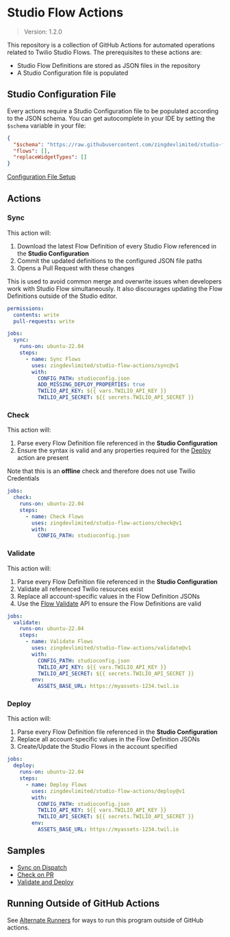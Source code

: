 # Studio Flow Actions

> Version: 1.2.0

This repository is a collection of GitHub Actions for automated operations related to Twilio Studio Flows.
The prerequisites to these actions are:

- Studio Flow Definitions are stored as JSON files in the repository
- A Studio Configuration file is populated

## Studio Configuration File

Every actions require a Studio Configuration file to be populated according to the JSON schema.
You can get autocomplete in your IDE by setting the `$schema` variable in your file:

```json
{
  "$schema": "https://raw.githubusercontent.com/zingdevlimited/studio-flow-actions/v1/config-schema.json",
  "flows": [],
  "replaceWidgetTypes": []
}
```

[Configuration File Setup](docs/configuration-file.md)

## Actions

### Sync

This action will:

1. Download the latest Flow Definition of every Studio Flow referenced in the **Studio Configuration**
2. Commit the updated definitions to the configured JSON file paths
3. Opens a Pull Request with these changes

This is used to avoid common merge and overwrite issues when developers work with Studio Flow simultaneously.
It also discourages updating the Flow Definitions outside of the Studio editor.

```yaml
permissions:
  contents: write
  pull-requests: write

jobs:
  sync:
    runs-on: ubuntu-22.04
    steps:
      - name: Sync Flows
        uses: zingdevlimited/studio-flow-actions/sync@v1
        with:
          CONFIG_PATH: studioconfig.json
          ADD_MISSING_DEPLOY_PROPERTIES: true
          TWILIO_API_KEY: ${{ vars.TWILIO_API_KEY }}
          TWILIO_API_SECRET: ${{ secrets.TWILIO_API_SECRET }}
```

### Check

This action will:

1. Parse every Flow Definition file referenced in the **Studio Configuration**
2. Ensure the syntax is valid and any properties required for the [Deploy](#deploy) action are present

Note that this is an **offline** check and therefore does not use Twilio Credentials

```yaml
jobs:
  check:
    runs-on: ubuntu-22.04
    steps:
      - name: Check Flows
        uses: zingdevlimited/studio-flow-actions/check@v1
        with:
          CONFIG_PATH: studioconfig.json
```

### Validate

This action will:

1. Parse every Flow Definition file referenced in the **Studio Configuration**
2. Validate all referenced Twilio resources exist
3. Replace all account-specific values in the Flow Definition JSONs
4. Use the [Flow Validate](https://www.twilio.com/docs/studio/rest-api/v2/flow-validate) API to ensure the Flow Definitions are valid

```yaml
jobs:
  validate:
    runs-on: ubuntu-22.04
    steps:
      - name: Validate Flows
        uses: zingdevlimited/studio-flow-actions/validate@v1
        with:
          CONFIG_PATH: studioconfig.json
          TWILIO_API_KEY: ${{ vars.TWILIO_API_KEY }}
          TWILIO_API_SECRET: ${{ secrets.TWILIO_API_SECRET }}
        env:
          ASSETS_BASE_URL: https://myassets-1234.twil.io
```

### Deploy

This action will:

1. Parse every Flow Definition file referenced in the **Studio Configuration**
2. Replace all account-specific values in the Flow Definition JSONs
3. Create/Update the Studio Flows in the account specified

```yaml
jobs:
  deploy:
    runs-on: ubuntu-22.04
    steps:
      - name: Deploy Flows
        uses: zingdevlimited/studio-flow-actions/deploy@v1
        with:
          CONFIG_PATH: studioconfig.json
          TWILIO_API_KEY: ${{ vars.TWILIO_API_KEY }}
          TWILIO_API_SECRET: ${{ secrets.TWILIO_API_SECRET }}
        env:
          ASSETS_BASE_URL: https://myassets-1234.twil.io
```

## Samples

- [Sync on Dispatch](samples/sync-on-dispatch.yaml)
- [Check on PR](samples/check-on-pr.yaml)
- [Validate and Deploy](samples/validate-and-deploy.yaml)

## Running Outside of GitHub Actions

See [Alternate Runners](docs/alternate-runners.md) for ways to run this program outside of GitHub actions.
